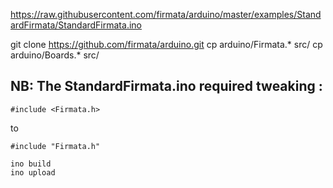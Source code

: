 
https://raw.githubusercontent.com/firmata/arduino/master/examples/StandardFirmata/StandardFirmata.ino


git clone https://github.com/firmata/arduino.git
cp arduino/Firmata.* src/
cp arduino/Boards.* src/

## NB: The StandardFirmata.ino required tweaking :
```
#include <Firmata.h>
```
to
```
#include "Firmata.h"
```


```
ino build
ino upload
```

